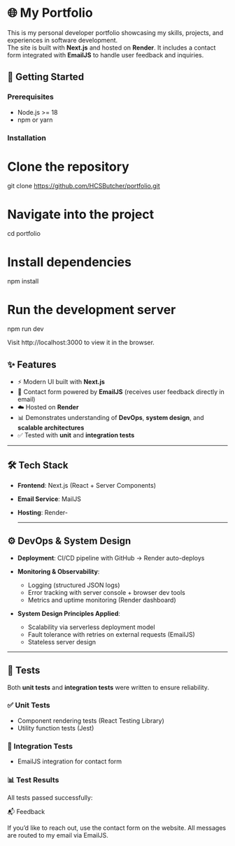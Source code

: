 # 🌐 My Portfolio

This is my personal developer portfolio showcasing my skills, projects, and experiences in software development.  
The site is built with **Next.js** and hosted on **Render**. It includes a contact form integrated with **EmailJS** to handle user feedback and inquiries.

## 🚀 Getting Started

### Prerequisites
- Node.js >= 18
- npm or yarn

### Installation

# Clone the repository
git clone https://github.com/HCSButcher/portfolio.git

# Navigate into the project
cd portfolio

# Install dependencies
npm install

# Run the development server
npm run dev

Visit http://localhost:3000 to view it in the browser.

## ✨ Features

- ⚡ Modern UI built with **Next.js**
- 📩 Contact form powered by **EmailJS** (receives user feedback directly in email)
- ☁️ Hosted on **Render**
- 📊 Demonstrates understanding of **DevOps**, **system design**, and **scalable architectures**
- ✅ Tested with **unit** and **integration tests**

---

## 🛠️ Tech Stack

- **Frontend**: Next.js (React + Server Components)
- **Email Service**: MailJS
- **Hosting**: Render-

  ---

## ⚙️ DevOps & System Design

- **Deployment**: CI/CD pipeline with GitHub → Render auto-deploys  
- **Monitoring & Observability**:  
  - Logging (structured JSON logs)  
  - Error tracking with server console + browser dev tools  
  - Metrics and uptime monitoring (Render dashboard)

- **System Design Principles Applied**:    
  - Scalability via serverless deployment model  
  - Fault tolerance with retries on external requests (EmailJS)  
  - Stateless server design

---

## 🧪 Tests

Both **unit tests** and **integration tests** were written to ensure reliability.

### ✅ Unit Tests
- Component rendering tests (React Testing Library)
- Utility function tests (Jest)

### 🔗 Integration Tests
- EmailJS integration for contact form

### 📊 Test Results
All tests passed successfully:

📬 Feedback

If you’d like to reach out, use the contact form on the website.
All messages are routed to my email via EmailJS.

